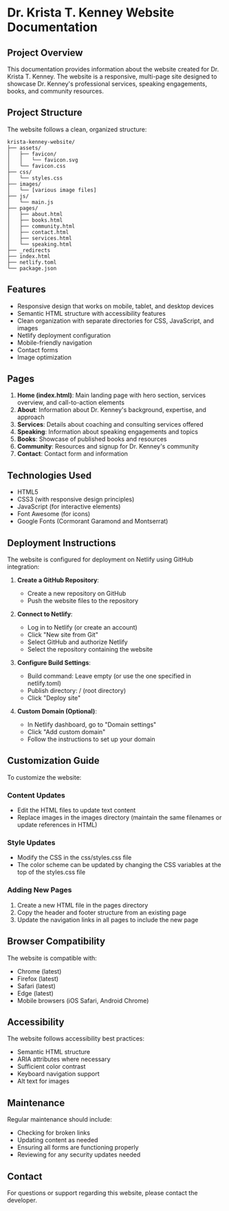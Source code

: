 # Dr. Krista T. Kenney Website Documentation

## Project Overview
This documentation provides information about the website created for Dr. Krista T. Kenney. The website is a responsive, multi-page site designed to showcase Dr. Kenney's professional services, speaking engagements, books, and community resources.

## Project Structure
The website follows a clean, organized structure:

```
krista-kenney-website/
├── assets/
│   ├── favicon/
│   │   └── favicon.svg
│   └── favicon.css
├── css/
│   └── styles.css
├── images/
│   └── [various image files]
├── js/
│   └── main.js
├── pages/
│   ├── about.html
│   ├── books.html
│   ├── community.html
│   ├── contact.html
│   ├── services.html
│   └── speaking.html
├── _redirects
├── index.html
├── netlify.toml
└── package.json
```

## Features
- Responsive design that works on mobile, tablet, and desktop devices
- Semantic HTML structure with accessibility features
- Clean organization with separate directories for CSS, JavaScript, and images
- Netlify deployment configuration
- Mobile-friendly navigation
- Contact forms
- Image optimization

## Pages
1. **Home (index.html)**: Main landing page with hero section, services overview, and call-to-action elements
2. **About**: Information about Dr. Kenney's background, expertise, and approach
3. **Services**: Details about coaching and consulting services offered
4. **Speaking**: Information about speaking engagements and topics
5. **Books**: Showcase of published books and resources
6. **Community**: Resources and signup for Dr. Kenney's community
7. **Contact**: Contact form and information

## Technologies Used
- HTML5
- CSS3 (with responsive design principles)
- JavaScript (for interactive elements)
- Font Awesome (for icons)
- Google Fonts (Cormorant Garamond and Montserrat)

## Deployment Instructions
The website is configured for deployment on Netlify using GitHub integration:

1. **Create a GitHub Repository**:
   - Create a new repository on GitHub
   - Push the website files to the repository

2. **Connect to Netlify**:
   - Log in to Netlify (or create an account)
   - Click "New site from Git"
   - Select GitHub and authorize Netlify
   - Select the repository containing the website

3. **Configure Build Settings**:
   - Build command: Leave empty (or use the one specified in netlify.toml)
   - Publish directory: / (root directory)
   - Click "Deploy site"

4. **Custom Domain (Optional)**:
   - In Netlify dashboard, go to "Domain settings"
   - Click "Add custom domain"
   - Follow the instructions to set up your domain

## Customization Guide
To customize the website:

### Content Updates
- Edit the HTML files to update text content
- Replace images in the images directory (maintain the same filenames or update references in HTML)

### Style Updates
- Modify the CSS in the css/styles.css file
- The color scheme can be updated by changing the CSS variables at the top of the styles.css file

### Adding New Pages
1. Create a new HTML file in the pages directory
2. Copy the header and footer structure from an existing page
3. Update the navigation links in all pages to include the new page

## Browser Compatibility
The website is compatible with:
- Chrome (latest)
- Firefox (latest)
- Safari (latest)
- Edge (latest)
- Mobile browsers (iOS Safari, Android Chrome)

## Accessibility
The website follows accessibility best practices:
- Semantic HTML structure
- ARIA attributes where necessary
- Sufficient color contrast
- Keyboard navigation support
- Alt text for images

## Maintenance
Regular maintenance should include:
- Checking for broken links
- Updating content as needed
- Ensuring all forms are functioning properly
- Reviewing for any security updates needed

## Contact
For questions or support regarding this website, please contact the developer.
